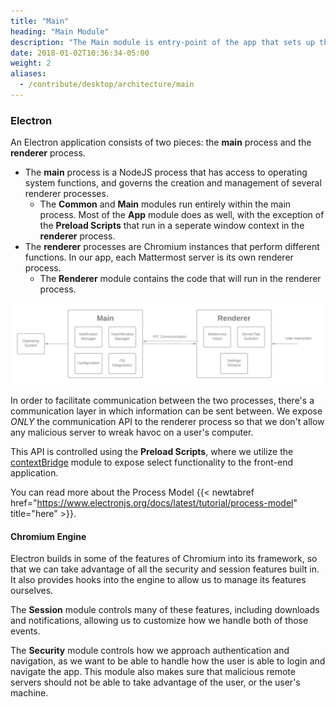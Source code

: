 ```yaml
---
title: "Main"
heading: "Main Module"
description: "The Main module is entry-point of the app that sets up the core of the application and handles various systems that the application can use."
date: 2018-01-02T10:36:34-05:00
weight: 2
aliases:
  - /contribute/desktop/architecture/main
---
```


### Electron
An Electron application consists of two pieces: the **main** process and the **renderer** process.

- The **main** process is a NodeJS process that has access to operating system functions, and governs the creation and management of several renderer processes.
    - The **Common** and **Main** modules run entirely within the main process. Most of the **App** module does as well, with the exception of the **Preload Scripts** that run in a seperate window context in the **renderer** process. 
- The **renderer** processes are Chromium instances that perform different functions. In our app, each Mattermost server is its own renderer process.
    - The **Renderer** module contains the code that will run in the renderer process.

![Process diagram](process-diagram.png)

In order to facilitate communication between the two processes, there's a communication layer in which information can be sent between. We expose *ONLY* the communication API to the renderer process so that we don't allow any malicious server to wreak havoc on a user's computer. 

This API is controlled using the **Preload Scripts**, where we utilize the [contextBridge](https://www.electronjs.org/docs/latest/api/context-bridge) module to expose select functionality to the front-end application.

You can read more about the Process Model {{< newtabref href="https://www.electronjs.org/docs/latest/tutorial/process-model" title="here" >}}.

#### Chromium Engine
Electron builds in some of the features of Chromium into its framework, so that we can take advantage of all the security and session features built in. It also provides hooks into the engine to allow us to manage its features ourselves.

The **Session** module controls many of these features, including downloads and notifications, allowing us to customize how we handle both of those events.

The **Security** module controls how we approach authentication and navigation, as we want to be able to handle how the user is able to login and navigate the app. This module also makes sure that malicious remote servers should not be able to take advantage of the user, or the user's machine.